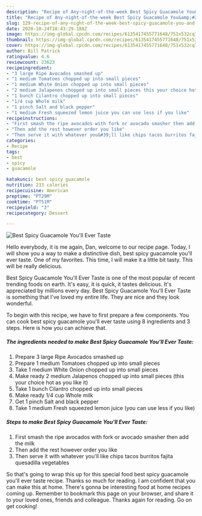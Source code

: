 ```yaml
---
description: "Recipe of Any-night-of-the-week Best Spicy Guacamole You&amp;#39;ll Ever Taste"
title: "Recipe of Any-night-of-the-week Best Spicy Guacamole You&amp;#39;ll Ever Taste"
slug: 129-recipe-of-any-night-of-the-week-best-spicy-guacamole-you-and-39-ll-ever-taste
date: 2020-10-24T18:43:29.188Z
image: https://img-global.cpcdn.com/recipes/6135417455771648/751x532cq70/best-spicy-guacamole-youll-ever-taste-recipe-main-photo.jpg
thumbnail: https://img-global.cpcdn.com/recipes/6135417455771648/751x532cq70/best-spicy-guacamole-youll-ever-taste-recipe-main-photo.jpg
cover: https://img-global.cpcdn.com/recipes/6135417455771648/751x532cq70/best-spicy-guacamole-youll-ever-taste-recipe-main-photo.jpg
author: Bill Patrick
ratingvalue: 4.6
reviewcount: 23623
recipeingredient:
- "3 large Ripe Avocados smashed up"
- "1 medium Tomatoes chopped up into small pieces"
- "1 medium White Onion chopped up into small pieces"
- "2 medium Jalapenos chopped up into small pieces this your choice hot as you like it"
- "1 bunch Cilantro chopped up into small pieces"
- "1/4 cup Whole milk"
- "1 pinch Salt and black pepper"
- "1 medium Fresh squeezed lemon juice you can use less if you like"
recipeinstructions:
- "First smash the ripe avocados with fork or avocado smasher then add the milk"
- "Then add the rest however order you like"
- "Then serve it with whatever you&#39;ll like chips tacos burritos fajita quesadilla vegetables"
categories:
- Recipe
tags:
- best
- spicy
- guacamole

katakunci: best spicy guacamole 
nutrition: 233 calories
recipecuisine: American
preptime: "PT29M"
cooktime: "PT51M"
recipeyield: "3"
recipecategory: Dessert

---
```



![Best Spicy Guacamole You&#39;ll Ever Taste](https://img-global.cpcdn.com/recipes/6135417455771648/751x532cq70/best-spicy-guacamole-youll-ever-taste-recipe-main-photo.jpg)

Hello everybody, it is me again, Dan, welcome to our recipe page. Today, I will show you a way to make a distinctive dish, best spicy guacamole you&#39;ll ever taste. One of my favorites. This time, I will make it a little bit tasty. This will be really delicious.



Best Spicy Guacamole You&#39;ll Ever Taste is one of the most popular of recent trending foods on earth. It's easy, it is quick, it tastes delicious. It's appreciated by millions every day. Best Spicy Guacamole You&#39;ll Ever Taste is something that I've loved my entire life. They are nice and they look wonderful.


To begin with this recipe, we have to first prepare a few components. You can cook best spicy guacamole you&#39;ll ever taste using 8 ingredients and 3 steps. Here is how you can achieve that.

<!--inarticleads1-->

##### The ingredients needed to make Best Spicy Guacamole You&#39;ll Ever Taste:

1. Prepare 3 large Ripe Avocados smashed up
1. Prepare 1 medium Tomatoes chopped up into small pieces
1. Take 1 medium White Onion chopped up into small pieces
1. Make ready 2 medium Jalapenos chopped up into small pieces (this your choice hot as you like it)
1. Take 1 bunch Cilantro chopped up into small pieces
1. Make ready 1/4 cup Whole milk
1. Get 1 pinch Salt and black pepper
1. Take 1 medium Fresh squeezed lemon juice (you can use less if you like)




<!--inarticleads2-->

##### Steps to make Best Spicy Guacamole You&#39;ll Ever Taste:

1. First smash the ripe avocados with fork or avocado smasher then add the milk
1. Then add the rest however order you like
1. Then serve it with whatever you&#39;ll like chips tacos burritos fajita quesadilla vegetables




So that's going to wrap this up for this special food best spicy guacamole you&#39;ll ever taste recipe. Thanks so much for reading. I am confident that you can make this at home. There's gonna be interesting food at home recipes coming up. Remember to bookmark this page on your browser, and share it to your loved ones, friends and colleague. Thanks again for reading. Go on get cooking!

